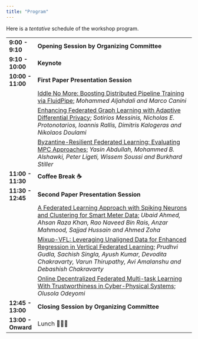 ```yaml
---
title: "Program"
---
```


Here is a <i>tentative</i> schedule of the workshop program.


<table>
    <col width="15%" />
    <col width="85%" />
    <tr>
        <td><b>9:00 - 9:10</b></td>
        <td><b>Opening Session by Organizing Committee</b></td>
    </tr>
    <tr>
        <td><b>9:10 - 10:00</b></td>
        <td><b>Keynote</b></td>
    </tr>
    <tr>
        <td><b>10:00 - 11:00</b></td>
        <td><b>First Paper Presentation Session</td>
    </tr>
    <tr>
        <td></td>
        <td><u>Iddle No More: Boosting Distributed Pipeline Training via FluidPipe;</u> <i>Mohammed Aljahdali and Marco Canini</i></td>
    </tr>
    <tr>
        <td></td>
        <td><u>Enhancing Federated Graph Learning with Adaptive Differential Privacy;</u> <i>Sotiriοs Messinis, Nicholas Ε. Protonotarios, Ioannis Rallis, Dimitris Kalogeras and Nikolaos Doulami</i></td> 
    </tr>       
    <tr>
        <td></td>
        <td><u>Byzantine-Resilient Federated Learning: Evaluating MPC Approaches;</u> <i>Yasin Abdullah, Mohammed B. Alshawki, Peter Ligeti, Wissem Soussi and Burkhard Stiller</i></td>
    </tr>
    <tr>
        <td><b>11:00 - 11:30</b></td>
        <td><b>Coffee Break ☕</b></td>
    </tr>
    <tr>
        <td><b>11:30 - 12:45</b></td>
        <td><b>Second Paper Presentation Session</b></td>
    </tr>
    <tr>
        <td></td>
        <td><u>A Federated Learning Approach with Spiking Neurons and Clustering for Smart Meter Data;</u> <i>Ubaid Ahmed, Ahsan Raza Khan, Rao Naveed Bin Rais, Anzar Mahmood, Sajjad Hussain and Ahmed Zoha</i></td>
    </tr>
        <tr>
        <td></td>
        <td><u>Mixup-VFL: Leveraging Unaligned Data for Enhanced Regression in Vertical Federated Learning;</u> <i>Prudhvi Gudla, Sachish Singla, Ayush Kumar, Devodita Chakravarty, Varun Thirupathy, Avi Amalanshu and Debashish Chakravarty</i></td>
    </tr>
        <tr>
        <td></td>
        <td><u>Online Decentralized Federated Multi-task Learning With Trustworthiness in Cyber-Physical Systems;</u> <i>Olusola Odeyomi</i></td>
    </tr>
    <tr>
        <td><b>12:45 - 13:00</b></td>
        <td><b>Closing Session by Organizing Committee</b></td>
    </tr>
    <tr>
        <td><b>13:00 - Onward</b></td>
        <td>Lunch 🍕🍕🍕</td>
    </tr>
 </table>